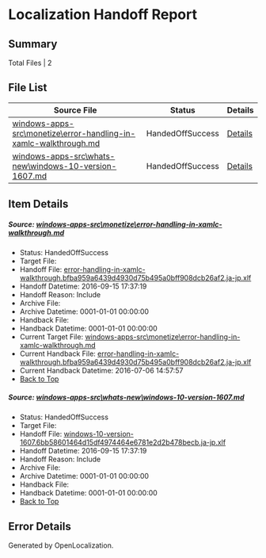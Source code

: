 # <a name='report-top'></a> Localization Handoff Report

## Summary
 Total Files | 2

## File List
 Source File | Status | Details 
 ----------- | ------ | ------- 
 [windows-apps-src\monetize\error-handling-in-xamlc-walkthrough.md](https://github.com/Microsoft/windows-apps/blob/90c866fcdb4df0f32a4ace0cb4f6b761d6e9170e/windows-apps-src/monetize/error-handling-in-xamlc-walkthrough.md) | HandedOffSuccess | [Details](#bca54776fb4793fbc9e0b9af070a0cc676168d864774)
 [windows-apps-src\whats-new\windows-10-version-1607.md](https://github.com/Microsoft/windows-apps/blob/4bb6396efc6e6e7b2fc98f63b2587b52ecffbae3/windows-apps-src/whats-new/windows-10-version-1607.md) | HandedOffSuccess | [Details](#2df9e02f433d148035a21a184ff1c69de53e9dcf8012)

## Item Details
##### <a name='bca54776fb4793fbc9e0b9af070a0cc676168d864774'></a> Source: [windows-apps-src\monetize\error-handling-in-xamlc-walkthrough.md](https://github.com/Microsoft/windows-apps/blob/90c866fcdb4df0f32a4ace0cb4f6b761d6e9170e/windows-apps-src/monetize/error-handling-in-xamlc-walkthrough.md)
* Status: HandedOffSuccess
* Target File: 
* Handoff File: [error-handling-in-xamlc-walkthrough.bfba959a6439d4930d75b495a0bff908dcb26af2.ja-jp.xlf](https://github.com/Microsoft/WDG.handoff/blob/0c3d92bac9f3a9fd43bd7bc174b157c2c004af8d/ol-handoff/Microsoft/windows-apps.ja-jp/master/error-handling-in-xamlc-walkthrough.bfba959a6439d4930d75b495a0bff908dcb26af2.ja-jp.xlf)
* Handoff Datetime: 2016-09-15 17:37:19
* Handoff Reason: Include
* Archive File: 
* Archive Datetime: 0001-01-01 00:00:00
* Handback File: 
* Handback Datetime: 0001-01-01 00:00:00
* Current Target File: [windows-apps-src\monetize\error-handling-in-xamlc-walkthrough.md](https://github.com/Microsoft/windows-apps.ja-jp/blob/50184089ee68f46cd2f416adf3a3994777b91210/windows-apps-src/monetize/error-handling-in-xamlc-walkthrough.md)
* Current Handback File: [error-handling-in-xamlc-walkthrough.bfba959a6439d4930d75b495a0bff908dcb26af2.ja-jp.xlf](https://github.com/Microsoft/WDG.handback/blob/4b30c8e256811740592ee2bde985c1f06955abde/ol-handback/Microsoft/windows-apps.ja-jp/master/error-handling-in-xamlc-walkthrough.bfba959a6439d4930d75b495a0bff908dcb26af2.ja-jp.xlf)
* Current Handback Datetime: 2016-07-06 14:57:57
* [Back to Top](#report-top)

##### <a name='2df9e02f433d148035a21a184ff1c69de53e9dcf8012'></a> Source: [windows-apps-src\whats-new\windows-10-version-1607.md](https://github.com/Microsoft/windows-apps/blob/4bb6396efc6e6e7b2fc98f63b2587b52ecffbae3/windows-apps-src/whats-new/windows-10-version-1607.md)
* Status: HandedOffSuccess
* Target File: 
* Handoff File: [windows-10-version-1607.6bb58601464d15df4974464e6781e2d2b478becb.ja-jp.xlf](https://github.com/Microsoft/WDG.handoff/blob/0c3d92bac9f3a9fd43bd7bc174b157c2c004af8d/ol-handoff/Microsoft/windows-apps.ja-jp/master/windows-10-version-1607.6bb58601464d15df4974464e6781e2d2b478becb.ja-jp.xlf)
* Handoff Datetime: 2016-09-15 17:37:19
* Handoff Reason: Include
* Archive File: 
* Archive Datetime: 0001-01-01 00:00:00
* Handback File: 
* Handback Datetime: 0001-01-01 00:00:00
* [Back to Top](#report-top)


## Error Details

Generated by OpenLocalization.
